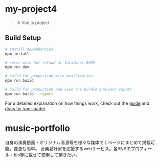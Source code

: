 # my-project4

> A Vue.js project

## Build Setup

``` bash
# install dependencies
npm install

# serve with hot reload at localhost:8080
npm run dev

# build for production with minification
npm run build

# build for production and view the bundle analyzer report
npm run build --report
```

For a detailed explanation on how things work, check out the [guide](http://vuejs-templates.github.io/webpack/) and [docs for vue-loader](http://vuejs.github.io/vue-loader).

# music-portfolio

自身の演奏動画・オリジナル音源等を様々な媒体で１ページにまとめて掲載可能。変更も簡単。
音楽愛好家を応援するwebサービス。各SNSのプロフィール・bio等に載せて使用して頂きたい。
